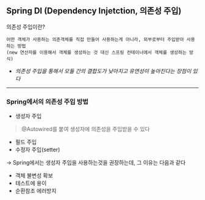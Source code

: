 ## Spring DI (Dependency Injetction, 의존성 주입)

의존성 주입이란?

```
어떤 객체가 사용하는 의존객체를 직접 만들어 사용하는게 아니라, 외부로부터 주입받아 사용하는 방법
(new 연산자를 이용해서 객체를 생성하는 것 대신 스프링 컨테이너에서 객체를 생성하는 방식)
```

- _의존성 주입을 통해서 모듈 간의 결합도가 낮아지고 유연성이 높아진다는 장점이 있다_

---

### Spring에서의 의존성 주입 방법

- 생성자 주입

> @Autowired를 붙여 생성자에 의존성을 주입받을 수 있다

- 필드 주입
- 수정자 주입(setter)

-> Spring에서는 생성자 주입을 사용하는것을 권장하는데, 그 이유는 다음과 같다

- 객체 불변성 확보
- 테스트에 용이
- 순환참조 에러방지
